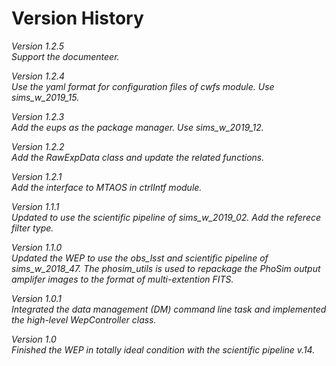 # Version History

*Version 1.2.5* \
*Support the documenteer.*

*Version 1.2.4* \
*Use the yaml format for configuration files of cwfs module. Use sims_w_2019_15.*

*Version 1.2.3* \
*Add the eups as the package manager. Use sims_w_2019_12.*

*Version 1.2.2* \
*Add the RawExpData class and update the related functions.*

*Version 1.2.1* \
*Add the interface to MTAOS in ctrlIntf module.*

*Version 1.1.1* \
*Updated to use the scientific pipeline of sims_w_2019_02. Add the referece filter type.*

*Version 1.1.0* \
*Updated the WEP to use the obs_lsst and scientific pipeline of sims_w_2018_47. The phosim_utils is used to repackage the PhoSim output amplifer images to the format of multi-extention FITS.*

*Version 1.0.1* \
*Integrated the data management (DM) command line task and implemented the high-level WepController class.*

*Version 1.0* \
*Finished the WEP in totally ideal condition with the scientific pipeline v.14.*
